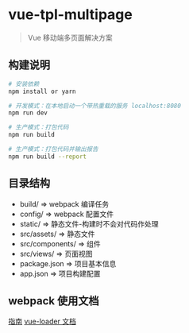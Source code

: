 # vue-tpl-multipage

> Vue 移动端多页面解决方案

## 构建说明

``` bash
# 安装依赖
npm install or yarn

# 开发模式：在本地启动一个带热重载的服务 localhost:8080
npm run dev

# 生产模式：打包代码
npm run build

# 生产模式：打包代码并输出报告
npm run build --report
```

## 目录结构
- build/             => webpack 编译任务
- config/            => webpack 配置文件
- static/            => 静态文件-构建时不会对代码作处理
- src/assets/        => 静态文件
- src/components/    => 组件
- src/views/         => 页面视图
- package.json       => 项目基本信息
- app.json           => 项目构建配置

## webpack 使用文档
[指南](http://vuejs-templates.github.io/webpack/)
[vue-loader 文档](http://vuejs.github.io/vue-loader)
